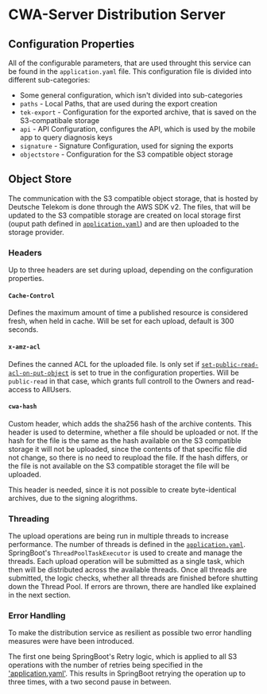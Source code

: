 # CWA-Server Distribution Server

## Configuration Properties

All of the configurable parameters, that are used throught this service can be found in the `application.yaml` file. This configuration file is divided into different sub-categories:

- Some general configuration, which isn't divided into sub-categories
- `paths` - Local Paths, that are used during the export creation
- `tek-export` - Configuration for the exported archive, that is saved on the S3-compatibale storage
- `api` - API Configuration, configures the API, which is used by the mobile app to query diagnosis keys
- `signature` - Signature Configuration, used for signing the exports
- `objectstore` - Configuration for the S3 compatible object storage

## Object Store

The communication with the S3 compatible object storage, that is hosted by Deutsche Telekom is done through the AWS SDK v2. The files, that will be updated to the S3 compatible storage are created on local storage first (ouput path defined in [`application.yaml`](https://github.com/corona-warn-app/cwa-server/blob/master/services/distribution/src/main/resources/application.yaml#L20)) and are then uploaded to the storage provider.

### Headers

Up to three headers are set during upload, depending on the configuration properties.

#### `Cache-Control`

Defines the maximum amount of time a published resource is considered fresh, when held in cache. Will be set for each upload, default is 300 seconds.

#### `x-amz-acl`

Defines the canned ACL for the uploaded file. Is only set if [`set-public-read-acl-on-put-object`](https://github.com/corona-warn-app/cwa-server/blob/master/services/distribution/src/main/resources/application.yaml#L50) is set to true in the configuration properties. Will be `public-read` in that case, which grants full controll to the Owners and read-access to AllUsers.

#### `cwa-hash`

Custom header, which adds the sha256 hash of the archive contents. This header is used to determine, whether a file should be uploaded or not. If the hash for the file is the same as the hash available on the S3 compatible storage it will not be uploaded, since the contents of that specific file did not change, so there is no need to reupload the file. If the hash differs, or the file is not available on the S3 compatible storaget the file will be uploaded.

This header is needed, since it is not possible to create byte-identical archives, due to the signing alogrithms.

### Threading

The upload operations are being run in multiple threads to increase performance. The number of threads is defined in the [`application.yaml`](https://github.com/corona-warn-app/cwa-server/blob/master/services/distribution/src/main/resources/application.yaml#L54). SpringBoot's `ThreadPoolTaskExecutor` is used to create and manage the threads. Each upload operation will be submitted as a single task, which then will be distributed across the available threads. Once all threads are submitted, the logic checks, whether all threads are finished before shutting down the Thread Pool. If errors are thrown, there are handled like explained in the next section.

### Error Handling

To make the distribution service as resilient as possible two error handling measures were have been introduced.

The first one being SpringBoot's Retry logic, which is applied to all S3 operations with the number of retries being specified in the ['application.yaml'](https://github.com/corona-warn-app/cwa-server/blob/master/services/distribution/src/main/resources/application.yaml#L51). This results in SpringBoot retrying the operation up to three times, with a two second pause in between.

